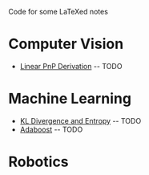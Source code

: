 Code for some LaTeXed notes

# Computer Vision

* [Linear PnP Derivation]() -- TODO

# Machine Learning

* [KL Divergence and Entropy]() -- TODO
* [Adaboost]() -- TODO

# Robotics
